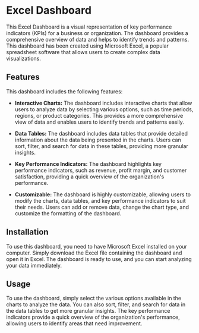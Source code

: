 # Excel Dashboard

This Excel Dashboard is a visual representation of key performance indicators (KPIs) for a business or organization. The dashboard provides a comprehensive overview of data and helps to identify trends and patterns. This dashboard has been created using Microsoft Excel, a popular spreadsheet software that allows users to create complex data visualizations.

## Features

This dashboard includes the following features:

- **Interactive Charts:** The dashboard includes interactive charts that allow users to analyze data by selecting various options, such as time periods, regions, or product categories. This provides a more comprehensive view of data and enables users to identify trends and patterns easily.

- **Data Tables:** The dashboard includes data tables that provide detailed information about the data being presented in the charts. Users can sort, filter, and search for data in these tables, providing more granular insights.

- **Key Performance Indicators:** The dashboard highlights key performance indicators, such as revenue, profit margin, and customer satisfaction, providing a quick overview of the organization's performance.

- **Customizable:** The dashboard is highly customizable, allowing users to modify the charts, data tables, and key performance indicators to suit their needs. Users can add or remove data, change the chart type, and customize the formatting of the dashboard.

## Installation

To use this dashboard, you need to have Microsoft Excel installed on your computer. Simply download the Excel file containing the dashboard and open it in Excel. The dashboard is ready to use, and you can start analyzing your data immediately.

## Usage

To use the dashboard, simply select the various options available in the charts to analyze the data. You can also sort, filter, and search for data in the data tables to get more granular insights. The key performance indicators provide a quick overview of the organization's performance, allowing users to identify areas that need improvement.



